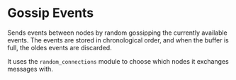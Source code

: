 # Gossip Events

Sends events between nodes by random gossipping the currently available
events.
The events are stored in chronological order, and when the buffer is full,
the oldes events are discarded.

It uses the `random_connections` module to choose which nodes it exchanges
messages with.